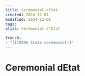 ```yaml
---
title: Ceremonial dEtat
created: 2024-12-01
modified: 2024-12-01
tags: 
alias: Cérémonial d'État

french:
- "[[19306 State ceremonial]]"
---
```

# Ceremonial dEtat
